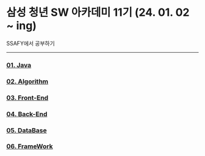 # 삼성 청년 SW 아카데미 11기 (24. 01. 02 ~ ing)

SSAFY에서 공부하기

---
### [01. Java](https://github.com/unggu0704/saffy/tree/main/01.%20Java)
### [02. Algorithm](https://github.com/unggu0704/saffy/tree/main/02.%20Algorithm)
### [03. Front-End](https://github.com/unggu0704/saffy/tree/main/03.%20FrontEnd)
### [04. Back-End](https://github.com/unggu0704/saffy/tree/main/04.%20BackEnd)
### [05. DataBase](https://github.com/unggu0704/saffy/tree/main/05.%20DataBase)
### [06. FrameWork](https://github.com/unggu0704/saffy/tree/main/06.%20FrameWork)

